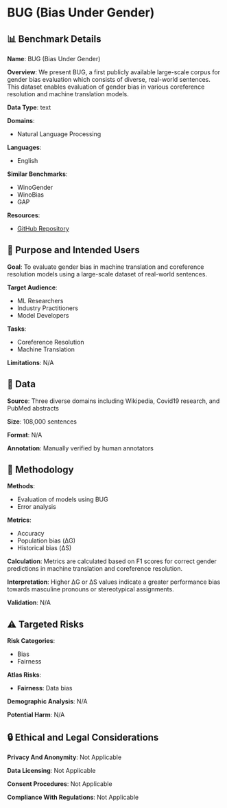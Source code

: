 # BUG (Bias Under Gender)

## 📊 Benchmark Details

**Name**: BUG (Bias Under Gender)

**Overview**: We present BUG, a first publicly available large-scale corpus for gender bias evaluation which consists of diverse, real-world sentences. This dataset enables evaluation of gender bias in various coreference resolution and machine translation models.

**Data Type**: text

**Domains**:
- Natural Language Processing

**Languages**:
- English

**Similar Benchmarks**:
- WinoGender
- WinoBias
- GAP

**Resources**:
- [GitHub Repository](https://github.com/SLAB-NLP/BUG)

## 🎯 Purpose and Intended Users

**Goal**: To evaluate gender bias in machine translation and coreference resolution models using a large-scale dataset of real-world sentences.

**Target Audience**:
- ML Researchers
- Industry Practitioners
- Model Developers

**Tasks**:
- Coreference Resolution
- Machine Translation

**Limitations**: N/A

## 💾 Data

**Source**: Three diverse domains including Wikipedia, Covid19 research, and PubMed abstracts

**Size**: 108,000 sentences

**Format**: N/A

**Annotation**: Manually verified by human annotators

## 🔬 Methodology

**Methods**:
- Evaluation of models using BUG
- Error analysis

**Metrics**:
- Accuracy
- Population bias (ΔG)
- Historical bias (ΔS)

**Calculation**: Metrics are calculated based on F1 scores for correct gender predictions in machine translation and coreference resolution.

**Interpretation**: Higher ΔG or ΔS values indicate a greater performance bias towards masculine pronouns or stereotypical assignments.

**Validation**: N/A

## ⚠️ Targeted Risks

**Risk Categories**:
- Bias
- Fairness

**Atlas Risks**:
- **Fairness**: Data bias

**Demographic Analysis**: N/A

**Potential Harm**: N/A

## 🔒 Ethical and Legal Considerations

**Privacy And Anonymity**: Not Applicable

**Data Licensing**: Not Applicable

**Consent Procedures**: Not Applicable

**Compliance With Regulations**: Not Applicable
